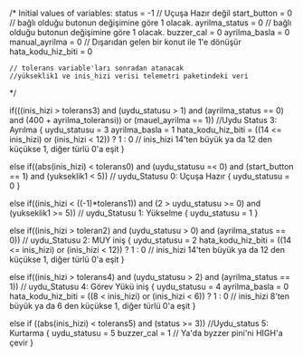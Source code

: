 /*
Initial values of variables:
    status = -1 // Uçuşa Hazır değil
    start_button = 0    // bağlı olduğu butonun değişimine göre 1 olacak.
    ayrilma_status = 0    // bağlı olduğu butonun değişimine göre 1 olacak.
    buzzer_cal = 0
    ayrilma_basla = 0
    manual_ayrilma = 0  // Dışarıdan gelen bir konut ile 1'e dönüşür
    hata_kodu_hiz_biti = 0

    // tolerans variable'ları sonradan atanacak
    //yükseklik1 ve inis_hizi verisi telemetri paketindeki veri
*/




if(((inis_hizi > tolerans3) and (uydu_statusu > 1) and (ayrilma_status == 0) and (400 + ayrilma_toleransi)) or (mauel_ayrilma == 1))   //Uydu Status 3: Ayrılma
{
    uydu_statusu = 3
    ayrilma_basla = 1
    hata_kodu_hiz_biti = ((14 <= inis_hizi) or (inis_hizi < 12)) ? 1 : 0   // inis_hizi 14'ten büyük ya da 12 den küçükse 1, diğer türlü 0'a eşit
}

else if((abs(inis_hizi) < tolerans0) and (uydu_statusu =< 0) and (start_button == 1) and (yukseklik1 < 5)) // uydu_Statusu 0: Uçuşa Hazır
{
    uydu_statusu = 0
}

else if((inis_hizi < ((-1)*tolerans1)) and (2 > uydu_statusu >= 0) and (yukseklik1 >= 5)) // uydu_Statusu 1: Yükselme
{
    uydu_statusu = 1
}

else if((inis_hizi > toleran2) and (uydu_statusu > 0) and (ayrilma_status == 0))    // uydu_Statusu 2: MUY iniş
{
    uydu_statusu = 2
    hata_kodu_hiz_biti = ((14 <= inis_hizi) or (inis_hizi < 12)) ? 1 : 0   // inis_hizi 14'ten büyük ya da 12 den küçükse 1, diğer türlü 0'a eşit
}

else if((inis_hizi > tolerans4) and (uydu_statusu > 2) and (ayrilma_status == 1))    // uydu_Statusu 4: Görev Yükü iniş
{
    uydu_statusu = 4
    ayrilma_basla = 0
    hata_kodu_hiz_biti = ((8 < inis_hizi) or (inis_hizi < 6)) ? 1 : 0   // inis_hizi 8'ten büyük ya da 6 den küçükse 1, diğer türlü 0'a eşit
}

else if ((abs(inis_hizi) < tolerans5) and (status >= 3))    //Uydu_status 5: Kurtarma
{
    uydu_statusu = 5
    buzzer_cal = 1 // Ya'da byzzer pini'ni HIGH'a çevir
}